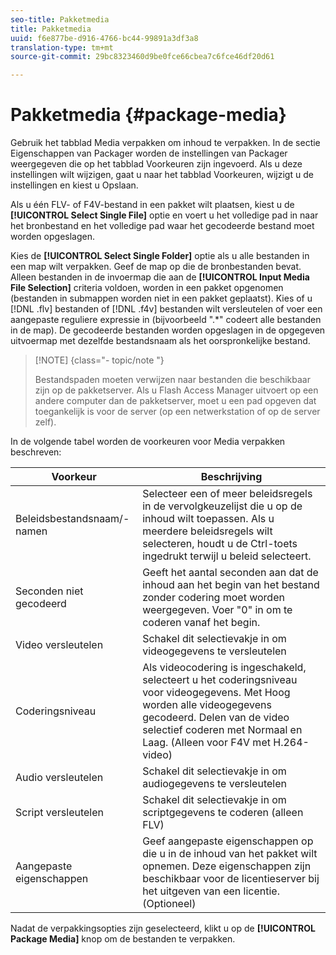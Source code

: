 ```yaml
---
seo-title: Pakketmedia
title: Pakketmedia
uuid: f6e877be-d916-4766-bc44-99891a3df3a8
translation-type: tm+mt
source-git-commit: 29bc8323460d9be0fce66cbea7c6fce46df20d61

---
```



# Pakketmedia {#package-media}

Gebruik het tabblad Media verpakken om inhoud te verpakken. In de sectie Eigenschappen van Packager worden de instellingen van Packager weergegeven die op het tabblad Voorkeuren zijn ingevoerd. Als u deze instellingen wilt wijzigen, gaat u naar het tabblad Voorkeuren, wijzigt u de instellingen en kiest u Opslaan.

Als u één FLV- of F4V-bestand in een pakket wilt plaatsen, kiest u de **[!UICONTROL Select Single File]** optie en voert u het volledige pad in naar het bronbestand en het volledige pad waar het gecodeerde bestand moet worden opgeslagen.

Kies de **[!UICONTROL Select Single Folder]** optie als u alle bestanden in een map wilt verpakken. Geef de map op die de bronbestanden bevat. Alleen bestanden in de invoermap die aan de **[!UICONTROL Input Media File Selection]** criteria voldoen, worden in een pakket opgenomen (bestanden in submappen worden niet in een pakket geplaatst). Kies of u [!DNL .flv] bestanden of [!DNL .f4v] bestanden wilt versleutelen of voer een aangepaste reguliere expressie in (bijvoorbeeld &quot;.*&quot; codeert alle bestanden in de map). De gecodeerde bestanden worden opgeslagen in de opgegeven uitvoermap met dezelfde bestandsnaam als het oorspronkelijke bestand.

>[!NOTE] {class=&quot;- topic/note &quot;}
>
>Bestandspaden moeten verwijzen naar bestanden die beschikbaar zijn op de pakketserver. Als u Flash Access Manager uitvoert op een andere computer dan de pakketserver, moet u een pad opgeven dat toegankelijk is voor de server (op een netwerkstation of op de server zelf).

In de volgende tabel worden de voorkeuren voor Media verpakken beschreven:

| Voorkeur | Beschrijving |
|---|---|
| Beleidsbestandsnaam/-namen | Selecteer een of meer beleidsregels in de vervolgkeuzelijst die u op de inhoud wilt toepassen. Als u meerdere beleidsregels wilt selecteren, houdt u de Ctrl-toets ingedrukt terwijl u beleid selecteert. |
| Seconden niet gecodeerd | Geeft het aantal seconden aan dat de inhoud aan het begin van het bestand zonder codering moet worden weergegeven. Voer &quot;0&quot; in om te coderen vanaf het begin. |
| Video versleutelen | Schakel dit selectievakje in om videogegevens te versleutelen |
| Coderingsniveau | Als videocodering is ingeschakeld, selecteert u het coderingsniveau voor videogegevens. Met Hoog worden alle videogegevens gecodeerd. Delen van de video selectief coderen met Normaal en Laag. (Alleen voor F4V met H.264-video) |
| Audio versleutelen | Schakel dit selectievakje in om audiogegevens te versleutelen |
| Script versleutelen | Schakel dit selectievakje in om scriptgegevens te coderen (alleen FLV) |
| Aangepaste eigenschappen | Geef aangepaste eigenschappen op die u in de inhoud van het pakket wilt opnemen. Deze eigenschappen zijn beschikbaar voor de licentieserver bij het uitgeven van een licentie. (Optioneel) |

Nadat de verpakkingsopties zijn geselecteerd, klikt u op de **[!UICONTROL Package Media]** knop om de bestanden te verpakken.
